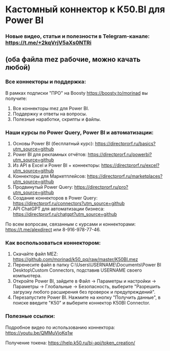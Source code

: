 # Кастомный коннектор к K50.BI для Power BI 

### Новые видео, статьи и полезности в Telegram-канале: https://t.me/+2kqVrjV5aXs0NTRi
## (оба файла mez рабочие, можно качать любой)

### Все коннекторы и поддержка:
В рамках подписки "ПРО" на Boosty https://boosty.to/morinad вы получите:
1) Все коннекторы mez для Power BI. 
2) Поддержку и ответы на вопросы.
3) Полезные наработки, скрипты и файлы.

### Наши курсы по Power Query, Power BI и автоматизации:
1) Основы Power BI (бесплатный курс): https://directprorf.ru/basics?utm_source=github
2) Power BI для рекламных отчётов: https://directprorf.ru/powerbi?utm_source=github
3) Из API в Excel и Power BI + коннекторы: https://directprorf.ru/excel?utm_source=github
4) Коннекторы для Маркетплейсов: https://directprorf.ru/marketplaces?utm_source=github
5) Продвинутый Power Query: https://directprorf.ru/pro?utm_source=github
6) Создание коннекторов в Power Query: https://directprorf.ru/connectors?utm_source=github
7) API ChatGPT для автоматизации бизнеса: https://directprorf.ru/chatgpt?utm_source=github

По всем вопросам, связанным с курсами и коннекторами: https://t.me/alexdirect или 8-916-978-77-46.

### Как воспользоваться коннектором:

1) Скачайте файл MEZ: https://github.com/morinad/k50_pq/raw/master/K50BI.mez
2) Перенесите файл в папку C:\Users\USERNAME\Documents\Power BI Desktop\Custom Connectors, подставив USERNAME своего компьютера.
3) Откройте Power BI, зайдите в Файл -> Параметры и настройки -> Параметры -> Глобальные -> Безопасность, выберите "Разрешить загрузку любого расширения без проверок и предупреждений".
4) Перезапустите Power BI. Нажмите на кнопку "Получить данные", в поиске введите "K50" и выберите коннектор K50BI Connector.


### Полезные ссылки:
Подробное видео по использованию коннектора: https://youtu.be/QMMuVjoKq1w

Получение токена: https://help.k50.ru/bi-api/token_creation/

